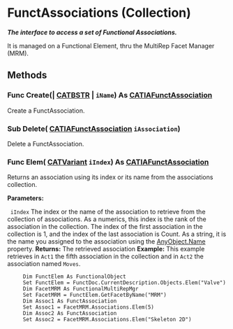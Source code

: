 # FunctAssociations (Collection)

**_The interface to access a set of Functional Associations._**

It is managed on a Functional Element, thru the MultiRep Facet Manager (MRM).

## Methods

### Func **Create**(| [CATBSTR](../System/typedef_CATBSTR_8129.md) | `iName`) As [CATIAFunctAssociation](../CATFunctSystemItf/interface_FunctAssociation_55448.md)

   Create a FunctAssociation.  
### Sub **Delete**( [CATIAFunctAssociation](../CATFunctSystemItf/interface_FunctAssociation_55448.md)  `iAssociation`)

   Delete a FunctAssociation.  
### Func **Elem**( [CATVariant](../System/typedef_CATVariant_20656.md)  `iIndex`) As [CATIAFunctAssociation](../CATFunctSystemItf/interface_FunctAssociation_55448.md)

   Returns an association using its index or its name from the associations collection.

**Parameters:**

` iIndex`      The index or the name of the association to retrieve from the collection of associations. As a numerics, this index is the rank of the association in the collection. The index of the first association in the collection is 1, and the index of the last association is Count. As a string, it is the name you assigned to the association using the
[AnyObject.Name](../System/interface_AnyObject_17321.htm#Name) property.  **Returns:**      The retrieved association **Example:**      This example retrieves in `Act1` the fifth association in the collection and in `Act2` the association named `Moves`.

```VBScript
     Dim FunctElem As FunctionalObject
     Set FunctElem = FunctDoc.CurrentDescription.Objects.Elem("Valve")
     Dim FacetMRM As FunctionalMultiRepMgr
     Set FacetMRM = FunctElem.GetFacetByName("MRM")
     Dim Assoc1 As FunctAssociation
     Set Assoc1 = FacetMRM.Associations.Elem(5)
     Dim Assoc2 As FunctAssociation
     Set Assoc2 = FacetMRM.Associations.Elem("Skeleton 2D")

```